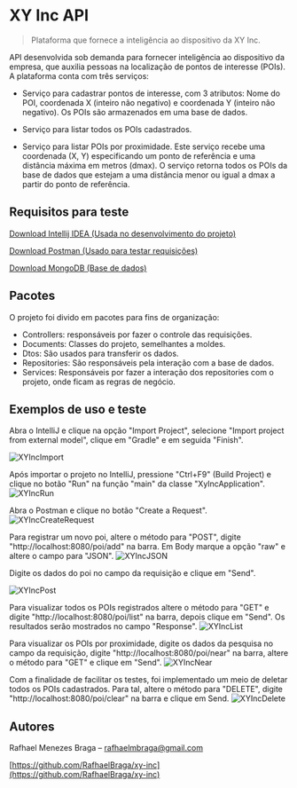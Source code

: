 # XY Inc API
> Plataforma que fornece a inteligência ao dispositivo da XY Inc.

API desenvolvida sob demanda para fornecer inteligência ao dispositivo da empresa, que auxilia pessoas na localização de pontos de interesse (POIs). A plataforma conta com três serviços:
-   Serviço para cadastrar pontos de interesse, com 3 atributos: Nome do POI, coordenada X (inteiro não negativo) e coordenada Y (inteiro não negativo). Os POIs são armazenados em uma base de dados.    

-   Serviço para listar todos os POIs cadastrados.    

-   Serviço para listar POIs por proximidade. Este serviço recebe uma coordenada (X, Y) especificando um ponto de referência e uma distância máxima em metros (dmax). O serviço retorna todos os POIs da base de dados que estejam a uma distância menor ou igual a dmax a partir do ponto de referência.


## Requisitos para teste

[Download Intellij IDEA (Usada no desenvolvimento do projeto)](https://www.jetbrains.com/idea/download/)

[Download Postman (Usado para testar requisições)](https://www.getpostman.com/downloads/)

[Download MongoDB (Base de dados)](https://www.mongodb.com/download-center/community)

## Pacotes 
O projeto foi divido em pacotes para fins de organização:

-	Controllers: responsáveis por fazer o controle das requisições.
-	Documents: Classes do projeto, semelhantes a moldes.
-	Dtos: São usados para transferir os dados.
-	Repositories: São responsáveis pela interação com a base de dados.
-	Services: Responsáveis por fazer a interação dos repositories com o projeto, onde ficam as regras de negócio.

## Exemplos de uso e teste
Abra o IntelliJ e clique na opção "Import Project", selecione "Import project from external model", clique em "Gradle" e em seguida "Finish".

![XYIncImport](https://user-images.githubusercontent.com/49730865/71595048-ef2af200-2b18-11ea-8a10-27920ac52f68.png)

Após importar o projeto no IntelliJ, pressione "Ctrl+F9" (Build Project) e clique no botão "Run" na função "main" da classe "XyIncApplication".
![XYIncRun](https://user-images.githubusercontent.com/49730865/71594662-94dd6180-2b17-11ea-9d57-5982f0f52eff.png)


Abra o Postman e clique no botão "Create a Request".
![XYIncCreateRequest](https://user-images.githubusercontent.com/49730865/71589790-ddd7ea80-2b04-11ea-971a-12ebb4d65946.png)


Para registrar um novo poi, altere o método para "POST", digite "http://localhost:8080/poi/add" na barra. Em Body marque a opção "raw" e altere o campo para "JSON".
![XYIncJSON](https://user-images.githubusercontent.com/49730865/71590007-bcc3c980-2b05-11ea-9969-30972a9ab045.png)



Digite os dados do poi no campo da requisição e clique em "Send".

![XYIncPost](https://user-images.githubusercontent.com/49730865/71590024-ccdba900-2b05-11ea-86c3-b58a2ee4fb83.png)

Para  visualizar todos os POIs registrados altere o método para "GET" e digite "http://localhost:8080/poi/list" na barra, depois clique em "Send". Os resultados serão mostrados no campo "Response".
![XYIncList](https://user-images.githubusercontent.com/49730865/71590038-debd4c00-2b05-11ea-9890-173726792022.png)


Para visualizar os POIs por proximidade, digite os dados da pesquisa no campo da requisição, digite "http://localhost:8080/poi/near" na barra, altere o método para "GET" e clique em "Send".
![XYIncNear](https://user-images.githubusercontent.com/49730865/71590049-ea107780-2b05-11ea-940b-4517071d6ff0.png)


Com a finalidade de facilitar os testes, foi implementado um meio de deletar todos os POIs cadastrados. Para tal, altere o método para "DELETE", digite "http://localhost:8080/poi/clear" na barra e clique em Send.
![XYIncDelete](https://user-images.githubusercontent.com/49730865/71590073-fb598400-2b05-11ea-8f0a-0745abf60bab.png)



## Autores

Rafhael Menezes Braga – rafhaelmbraga@gmail.com

[https://github.com/RafhaelBraga/xy-inc](https://github.com/RafhaelBraga/xy-inc)
